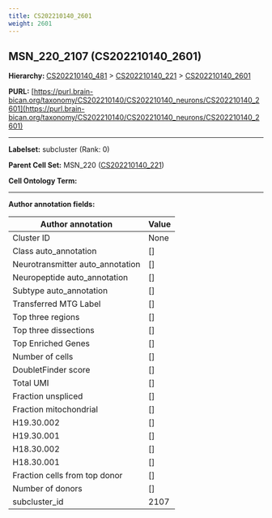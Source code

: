```yaml
---
title: CS202210140_2601
weight: 2601
---
```

## MSN_220_2107 (CS202210140_2601)
<b>Hierarchy: </b>
[CS202210140_481](../CS202210140_481) >
[CS202210140_221](../CS202210140_221) >
[CS202210140_2601](../CS202210140_2601)

**PURL:** [https://purl.brain-bican.org/taxonomy/CS202210140/CS202210140_neurons/CS202210140_2601](https://purl.brain-bican.org/taxonomy/CS202210140/CS202210140_neurons/CS202210140_2601)

---


**Labelset:** subcluster (Rank: 0)

**Parent Cell Set:** MSN_220 ([CS202210140_221](../CS202210140_221))



**Cell Ontology Term:** 

[MARKER GENES.]: #


---

[TRANSFERRED ANNOTATIONS.]: #


[AUTHOR ANNOTATION FIELDS.]: #


**Author annotation fields:**

| Author annotation | Value |
|-------------------|-------|
|Cluster ID|None|
|Class auto_annotation|[]|
|Neurotransmitter auto_annotation|[]|
|Neuropeptide auto_annotation|[]|
|Subtype auto_annotation|[]|
|Transferred MTG Label|[]|
|Top three regions|[]|
|Top three dissections|[]|
|Top Enriched Genes|[]|
|Number of cells|[]|
|DoubletFinder score|[]|
|Total UMI|[]|
|Fraction unspliced|[]|
|Fraction mitochondrial|[]|
|H19.30.002|[]|
|H19.30.001|[]|
|H18.30.002|[]|
|H18.30.001|[]|
|Fraction cells from top donor|[]|
|Number of donors|[]|
|subcluster_id|2107|
